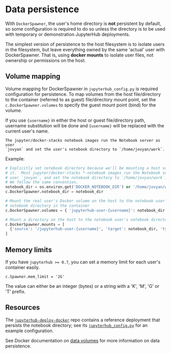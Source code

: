# Data persistence

With `DockerSpawner`, the user's home directory is **not** persistent by default,
so some configuration is required to do so unless the directory is to be used
with temporary or demonstration JupyterHub deployments.

The simplest version of persistence to the host filesystem is to
isolate users in the filesystem, but leave everything owned by the same
'actual' user with DockerSpawner. That is, using **docker mounts** to
isolate user files, not ownership or permissions on the host.

## Volume mapping

Volume mapping for DockerSpawner in `jupyterhub_config.py`
is required configuration for persistence. To map volumes from
the host file/directory to the container (referred to as guest)
file/directory mount point, set the `c.DockerSpawner.volumes` to specify
the guest mount point (bind) for the volume.

If you use `{username}` in either the host or guest file/directory path,
username substitution will be done and `{username}` will be replaced with
the current user's name.

```{note}
The jupyter/docker-stacks notebook images run the Notebook server as user
`jovyan` and set the user's notebook directory to `/home/jovyan/work`.
```

Example:

```python
# Explicitly set notebook directory because we'll be mounting a host volume to
# it.  Most jupyter/docker-stacks *-notebook images run the Notebook server as
# user `jovyan`, and set the notebook directory to `/home/jovyan/work`.
# We follow the same convention.
notebook_dir = os.environ.get('DOCKER_NOTEBOOK_DIR') or '/home/jovyan/work'
c.DockerSpawner.notebook_dir = notebook_dir

# Mount the real user's Docker volume on the host to the notebook user's
# notebook directory in the container
c.DockerSpawner.volumes = { 'jupyterhub-user-{username}': notebook_dir }

# Mount a directory on the host to the notebook user's notebook directory in the container
c.DockerSpawner.mounts = [
  {'source': '/jupyterhub-user-{username}', 'target': notebook_dir, 'type': 'bind'}
]
```

## Memory limits

If you have `jupyterhub >= 0.7`, you can set a memory limit for each user's container easily.

```
c.Spawner.mem_limit = '2G'
```

The value can either be an integer (bytes) or a string with a 'K', 'M', 'G' or 'T' prefix.

## Resources

The [`jupyterhub-deploy-docker`](https://github.com/jupyterhub/jupyterhub-deploy-docker) repo
contains a reference deployment that persists the notebook directory;
see its [`jupyterhub_config.py`](https://github.com/jupyterhub/jupyterhub-deploy-docker/blob/master/jupyterhub_config.py)
for an example configuration.

See Docker documentation on [data volumes](https://docs.docker.com/storage/volumes/) for more information on data
persistence.
